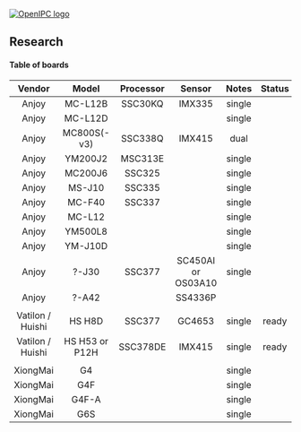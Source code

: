 [![OpenIPC logo][logo]][site_basic]

## Research


#### Table of boards

| Vendor                | Model                | Processor  | Sensor     | Notes      | Status     | Found      |
|:--------------------: |:--------------------:|:----------:|:----------:|:----------:|:----------:|:----------:|
| Anjoy                 | MC-L12B              | SSC30KQ    | IMX335     | single     |            |            |
| Anjoy                 | MC-L12D              |            |            | single     |            |            |
| Anjoy                 | MC800S(-v3)          | SSC338Q    | IMX415     | dual       |            |            |
| Anjoy                 | YM200J2              | MSC313E    |            | single     |            |            |
| Anjoy                 | MC200J6              | SSC325     |            | single     |            |            |
| Anjoy                 | MS-J10               | SSC335     |            | single     |            |            |
| Anjoy                 | MC-F40               | SSC337     |            | single     |            |            |
| Anjoy                 | MC-L12               |            |            | single     |            |            |
| Anjoy                 | YM500L8              |            |            | single     |            |            |
| Anjoy                 | YM-J10D              |            |            | single     |            |            |
| Anjoy                 | ?-J30                | SSC377     | SC450AI or OS03A10| single | |       | no         |
| Anjoy                 | ?-A42                |            | SS4336P    |            |            | no         |
|                       |                      |            |            |            |            |            |
| Vatilon / Huishi      | HS H8D               | SSC377     | GC4653     | single     | ready      |            |
| Vatilon / Huishi      | HS H53  or P12H      | SSC378DE   | IMX415     | single     | ready      |            |
|                       |                      |            |            |            |            |            |
| XiongMai              | G4                   |            |            | single     |            |            |
| XiongMai              | G4F                  |            |            | single     |            |            |
| XiongMai              | G4F-A                |            |            | single     |            |            |
| XiongMai              | G6S                  |            |            | single     |            |            |



[logo]: https://openipc.org/assets/openipc-logo-black.svg
[site_basic]: https://openipc.org
[telegram_en]: https://t.me/OpenIPC
